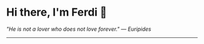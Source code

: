 <h1>Hi there, I'm Ferdi 👋</h1>

<p><em>
  "He is not a lover who does not love forever." — Euripides
</em></p>

---
